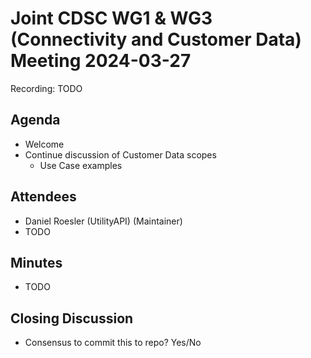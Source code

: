 # Joint CDSC WG1 & WG3 (Connectivity and Customer Data) Meeting 2024-03-27

Recording: TODO

## Agenda
* Welcome
* Continue discussion of Customer Data scopes
    * Use Case examples

## Attendees
* Daniel Roesler (UtilityAPI) (Maintainer)
* TODO

## Minutes
* TODO

## Closing Discussion
* Consensus to commit this to repo? Yes/No

